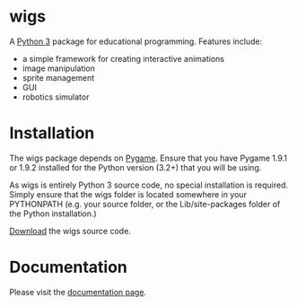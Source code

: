 # wigs
A [Python 3](http://www.python.org) package for educational programming. Features include:
* a simple framework for creating interactive animations
* image manipulation
* sprite management
* GUI
* robotics simulator

# Installation
The wigs package depends on [Pygame](http://pygame.org/download.shtml). Ensure that you have Pygame 1.9.1 or 1.9.2 installed for the Python version (3.2+) that you will be using.

As wigs is entirely Python 3 source code, no special installation is required. Simply ensure that the wigs folder is located somewhere in your PYTHONPATH (e.g. your source folder, or the Lib/site-packages folder of the Python installation.)

[Download](https://github.com/dmaccarthy/wigs/releases) the wigs source code.

# Documentation
Please visit the [documentation page](http://dmaccarthy.github.io).
